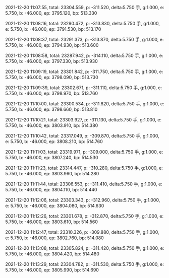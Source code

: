 2021-12-20 11:07:55, total: 23304.559, p: -311.520, delta:5.750 手, g:1.000, e: 5.750, b: -46.000, ep: 3795.120, bp: 513.330

2021-12-20 11:08:16, total: 23290.472, p: -313.830, delta:5.750 手, g:1.000, e: 5.750, b: -46.000, ep: 3791.530, bp: 513.170

2021-12-20 11:08:37, total: 23291.373, p: -313.870, delta:5.750 手, g:1.000, e: 5.750, b: -46.000, ep: 3794.930, bp: 513.600

2021-12-20 11:08:58, total: 23287.942, p: -314.110, delta:5.750 手, g:1.000, e: 5.750, b: -46.000, ep: 3797.330, bp: 513.930

2021-12-20 11:09:19, total: 23301.842, p: -311.750, delta:5.750 手, g:1.000, e: 5.750, b: -46.000, ep: 3798.090, bp: 513.730

2021-12-20 11:09:39, total: 23302.671, p: -311.110, delta:5.750 手, g:1.000, e: 5.750, b: -46.000, ep: 3798.970, bp: 513.760

2021-12-20 11:10:00, total: 23300.534, p: -311.820, delta:5.750 手, g:1.000, e: 5.750, b: -46.000, ep: 3798.660, bp: 513.810

2021-12-20 11:10:21, total: 23303.927, p: -311.130, delta:5.750 手, g:1.000, e: 5.750, b: -46.000, ep: 3803.910, bp: 514.380

2021-12-20 11:10:42, total: 23317.049, p: -309.870, delta:5.750 手, g:1.000, e: 5.750, b: -46.000, ep: 3808.210, bp: 514.760

2021-12-20 11:11:03, total: 23319.971, p: -309.000, delta:5.750 手, g:1.000, e: 5.750, b: -46.000, ep: 3807.240, bp: 514.530

2021-12-20 11:11:23, total: 23314.447, p: -310.280, delta:5.750 手, g:1.000, e: 5.750, b: -46.000, ep: 3803.960, bp: 514.280

2021-12-20 11:11:44, total: 23306.553, p: -311.410, delta:5.750 手, g:1.000, e: 5.750, b: -46.000, ep: 3804.110, bp: 514.440

2021-12-20 11:12:06, total: 23303.343, p: -312.960, delta:5.750 手, g:1.000, e: 5.750, b: -46.000, ep: 3804.080, bp: 514.630

2021-12-20 11:12:26, total: 23301.678, p: -312.870, delta:5.750 手, g:1.000, e: 5.750, b: -46.000, ep: 3803.610, bp: 514.560

2021-12-20 11:12:47, total: 23310.326, p: -309.880, delta:5.750 手, g:1.000, e: 5.750, b: -46.000, ep: 3802.760, bp: 514.080

2021-12-20 11:13:08, total: 23305.824, p: -311.420, delta:5.750 手, g:1.000, e: 5.750, b: -46.000, ep: 3804.420, bp: 514.480

2021-12-20 11:13:29, total: 23304.782, p: -311.530, delta:5.750 手, g:1.000, e: 5.750, b: -46.000, ep: 3805.990, bp: 514.690